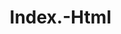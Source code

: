 # Index.-Html
<!DOCTYPE html>
<html lang="ar" dir="rtl">
<head>
    <meta charset="UTF-8">
    <meta name="viewport" content="width=device-width, initial-scale=1.0">
    <title>دليل شراء الشقق الذكي</title>
    <link href="https://fonts.googleapis.com/css2?family=Cairo:wght@300;400;600;700&display=swap" rel="stylesheet">
    <style>
        * {
            margin: 0;
            padding: 0;
            box-sizing: border-box;
        }

        body {
            font-family: 'Cairo', sans-serif;
            line-height: 1.6;
            color: #333;
            background: linear-gradient(135deg, #667eea 0%, #764ba2 100%);
            min-height: 100vh;
        }

        .container {
            max-width: 1200px;
            margin: 0 auto;
            padding: 20px;
        }

        header {
            text-align: center;
            margin-bottom: 40px;
            color: white;
        }

        .main-title {
            font-size: 3rem;
            margin-bottom: 10px;
            text-shadow: 2px 2px 4px rgba(0,0,0,0.3);
            animation: fadeInDown 1s ease-out;
        }

        .subtitle {
            font-size: 1.2rem;
            opacity: 0.9;
            animation: fadeInUp 1s ease-out 0.3s both;
        }

        .section {
            background: white;
            margin-bottom: 30px;
            border-radius: 15px;
            box-shadow: 0 10px 30px rgba(0,0,0,0.1);
            overflow: hidden;
            animation: slideInUp 0.6s ease-out;
            transition: transform 0.3s ease, box-shadow 0.3s ease;
        }

        .section:hover {
            transform: translateY(-5px);
            box-shadow: 0 20px 40px rgba(0,0,0,0.15);
        }

        .section-header {
            background: linear-gradient(45deg, #FF6B6B, #4ECDC4);
            color: white;
            padding: 20px;
            cursor: pointer;
            display: flex;
            justify-content: space-between;
            align-items: center;
            transition: background 0.3s ease;
        }

        .section-header:hover {
            background: linear-gradient(45deg, #FF5252, #26C6DA);
        }

        .section-title {
            font-size: 1.5rem;
            font-weight: 600;
        }

        .toggle-icon {
            font-size: 1.5rem;
            transition: transform 0.3s ease;
        }

        .section-content {
            padding: 25px;
            max-height: 0;
            overflow: hidden;
            transition: max-height 0.5s ease, padding 0.3s ease;
        }

        .section.active .section-content {
            max-height: 1000px;
            padding: 25px;
        }

        .section.active .toggle-icon {
            transform: rotate(180deg);
        }

        .tip-item {
            background: #f8f9fa;
            margin: 15px 0;
            padding: 15px;
            border-right: 4px solid #4ECDC4;
            border-radius: 8px;
            transition: all 0.3s ease;
        }

        .tip-item:hover {
            transform: translateX(-5px);
            box-shadow: 0 5px 15px rgba(0,0,0,0.1);
        }

        .important-tip {
            background: linear-gradient(45deg, #FFE0E0, #FFF0E0);
            border-right-color: #FF6B6B;
        }

        .warning-tip {
            background: linear-gradient(45deg, #FFF3CD, #F8F9FA);
            border-right-color: #FFC107;
        }

        .icon {
            display: inline-block;
            margin-left: 10px;
            font-size: 1.2rem;
        }

        .checklist {
            background: #E8F5E8;
            padding: 20px;
            border-radius: 10px;
            margin: 20px 0;
        }

        .checklist-item {
            margin: 10px 0;
            display: flex;
            align-items: center;
        }

        .checkbox {
            width: 20px;
            height: 20px;
            margin-left: 10px;
            cursor: pointer;
        }

        .progress-bar {
            background: #e0e0e0;
            height: 10px;
            border-radius: 5px;
            margin: 20px 0;
            overflow: hidden;
        }

        .progress-fill {
            background: linear-gradient(45deg, #4ECDC4, #44A08D);
            height: 100%;
            width: 0%;
            transition: width 0.5s ease;
        }

        .footer {
            text-align: center;
            color: white;
            margin-top: 40px;
            padding: 20px;
            opacity: 0.8;
        }

        @keyframes fadeInDown {
            from { opacity: 0; transform: translateY(-30px); }
            to { opacity: 1; transform: translateY(0); }
        }

        @keyframes fadeInUp {
            from { opacity: 0; transform: translateY(30px); }
            to { opacity: 1; transform: translateY(0); }
        }

        @keyframes slideInUp {
            from { opacity: 0; transform: translateY(50px); }
            to { opacity: 1; transform: translateY(0); }
        }

        @media (max-width: 768px) {
            .main-title { font-size: 2rem; }
            .container { padding: 10px; }
            .section-content { padding: 15px; }
        }

        .floating-btn {
            position: fixed;
            bottom: 30px;
            left: 30px;
            background: linear-gradient(45deg, #FF6B6B, #4ECDC4);
            color: white;
            border: none;
            border-radius: 50%;
            width: 60px;
            height: 60px;
            font-size: 1.5rem;
            cursor: pointer;
            box-shadow: 0 5px 15px rgba(0,0,0,0.2);
            transition: all 0.3s ease;
            z-index: 1000;
        }

        .floating-btn:hover {
            transform: scale(1.1);
            box-shadow: 0 8px 25px rgba(0,0,0,0.3);
        }
    </style>
</head>
<body>
    <div class="container">
        <header>
            <h1 class="main-title">🏠 دليل شراء الشقق الذكي</h1>
            <p class="subtitle">كل ما تحتاج معرفته قبل شراء شقتك الجديدة</p>
        </header>

        <div class="section active">
            <div class="section-header" onclick="toggleSection(this)">
                <h2 class="section-title">🔍 نصائح المعاينة والزيارة</h2>
                <span class="toggle-icon">▼</span>
            </div>
            <div class="section-content">
                <div class="tip-item">
                    <span class="icon">🌅</span>
                    <strong>زيارة متعددة:</strong> حاول تروح الشقة مرتين - مرة الصبح ومرة بالليل لتتعرف على البيئة في أوقات مختلفة
                </div>
                <div class="tip-item">
                    <span class="icon">⏰</span>
                    <strong>طول في المعاينة:</strong> خذ وقتك في المعاينة على قد ما تقدر وسيب الباب مفتوح (لو الشقة عليها مشاكل العصفورة هتبلغ انها اتفتحت)
                </div>
                <div class="tip-item important-tip">
                    <span class="icon">⚡</span>
                    <strong>العداد ضروري:</strong> الشقة اللي مافيش فيها عداد كهرباء.. ماتاخدهاش
                </div>
                <div class="tip-item">
                    <span class="icon">🏘️</span>
                    <strong>تعرف على البيئة:</strong> لازم تكون عارف ومتأكد انك انت واسرتك هتعرفوا تعيشوا في المكان ده ومع نفس الجيران دول
                </div>
            </div>
        </div>

        <div class="section">
            <div class="section-header" onclick="toggleSection(this)">
                <h2 class="section-title">📝 أهم نصائح التعاقد</h2>
                <span class="toggle-icon">▼</span>
            </div>
            <div class="section-content">
                <div class="checklist">
                    <h3>☆ المهم بقى - قائمة التحقق:</h3>
                    <div class="checklist-item">
                        <input type="checkbox" class="checkbox" onchange="updateProgress()">
                        <span>ماتشتريش من وكيل عن صاحب الشقة بتوكيل عام الا اذا كنت عارفهم كويس جدا</span>
                    </div>
                    <div class="checklist-item">
                        <input type="checkbox" class="checkbox" onchange="updateProgress()">
                        <span>صاحب الشقة يعملك توكيل خاص بالبيع حتى لو مسافر</span>
                    </div>
                    <div class="checklist-item">
                        <input type="checkbox" class="checkbox" onchange="updateProgress()">
                        <span>لو البائع فوق ٦٥ سنه ولاده يوقعوا شهود على العقد</span>
                    </div>
                    <div class="checklist-item">
                        <input type="checkbox" class="checkbox" onchange="updateProgress()">
                        <span>لو هتشترى من ورثة لازم كل الورثة يوقعوا على العقد</span>
                    </div>
                    <div class="checklist-item">
                        <input type="checkbox" class="checkbox" onchange="updateProgress()">
                        <span>لازم التوقيع على كل صفحات العقد</span>
                    </div>
                    <div class="checklist-item">
                        <input type="checkbox" class="checkbox" onchange="updateProgress()">
                        <span>لازم التوقيع يكون امامك مافيش توقيع مسبق</span>
                    </div>
                </div>
                <div class="progress-bar">
                    <div class="progress-fill" id="progressFill"></div>
                </div>
                <p style="text-align: center; color: #666;">التقدم: <span id="progressText">0%</span></p>
            </div>
        </div>

        <div class="section">
            <div class="section-header" onclick="toggleSection(this)">
                <h2 class="section-title">💰 الشراء بالقسط</h2>
                <span class="toggle-icon">▼</span>
            </div>
            <div class="section-content">
                <div class="tip-item warning-tip">
                    <span class="icon">⚠️</span>
                    <strong>تحذير مهم:</strong> اوعي تمضى على إيصالات امانه، أكتب الاقساط فى العقد [القيمة وميعاد القسط]
                </div>
                <div class="tip-item">
                    <span class="icon">📋</span>
                    <strong>تفاصيل الأقساط:</strong> لازم تكون كل تفاصيل الأقساط مكتوبة في العقد بوضوح
                </div>
            </div>
        </div>

        <div class="section">
            <div class="section-header" onclick="toggleSection(this)">
                <h2 class="section-title">👥 التحقق من حقوق الزوجة والجيران</h2>
                <span class="toggle-icon">▼</span>
            </div>
            <div class="section-content">
                <div class="tip-item important-tip">
                    <span class="icon">👩</span>
                    <strong>لااااااااازم:</strong> تشوف زوجة المالك حقك جداً.. احسن يكون مطلقها ومعاها قرار تمكين
                </div>
                <div class="tip-item">
                    <span class="icon">🏠</span>
                    <strong>حقك جداً:</strong> انك تدخل لجار واتنين فى العماره، وتسألهم عن الشقة
                </div>
                <div class="tip-item">
                    <span class="icon">🤝</span>
                    <strong>نصيحة:</strong> ديهم الأمان وفهمهم ان الكلام بينكم سر.. علشان يقولوا الصراحة
                </div>
            </div>
        </div>

        <div class="section">
            <div class="section-header" onclick="toggleSection(this)">
                <h2 class="section-title">📜 التحقق من سند الملكية</h2>
                <span class="toggle-icon">▼</span>
            </div>
            <div class="section-content">
                <div class="tip-item">
                    <span class="icon">📋</span>
                    <strong>التأكد من الملكية:</strong> لازم تتأكد من سند ملكية البائع وتسلسل الملكية حتى آخر مشتري
                </div>
                <div class="tip-item">
                    <span class="icon">🏗️</span>
                    <strong>عقد الأرض:</strong> وكمان عقد للأرض سواء عرفى أو مسجل وتتأكد من صحته
                </div>
                <div class="tip-item">
                    <span class="icon">⚖️</span>
                    <strong>التوكيل الشامل:</strong> تكتب عقد يضمن الثمن وبنود تضمن حقك وشرط جزائي وتوكيل في الشهر العقاري
                </div>
            </div>
        </div>

        <div class="section">
            <div class="section-header" onclick="toggleSection(this)">
                <h2 class="section-title">⚖️ أهمية المحامي</h2>
                <span class="toggle-icon">▼</span>
            </div>
            <div class="section-content">
                <div class="tip-item important-tip">
                    <span class="icon">👨‍💼</span>
                    <strong>ضرورى جداً:</strong> يكون معاك محامى ثقة بلاش تستخسر وتوفر اتعاب المحامى
                </div>
                <div class="tip-item">
                    <span class="icon">🛡️</span>
                    <strong>الحماية:</strong> وجود المحامى هيأمنك ويمنع عنك بلاوى كتير
                </div>
                <div class="tip-item">
                    <span class="icon">🔍</span>
                    <strong>دور المحامى:</strong> مهم علشان يتأكد من صحة مستندات الملكية وتسلسل العقود ويتأكد ان الشقة مفيش عليها اي مشاكل
                </div>
            </div>
        </div>

        <div class="footer">
            <p>والله الموفق 🤲</p>
            <p>مع تحياتي للجميع ❤️</p>
        </div>
    </div>

    <button class="floating-btn" onclick="scrollToTop()" title="العودة للأعلى">
        ⬆️
    </button>

    <script>
        function toggleSection(header) {
            const section = header.parentElement;
            section.classList.toggle('active');
        }

        function updateProgress() {
            const checkboxes = document.querySelectorAll('.checkbox');
            const checked = document.querySelectorAll('.checkbox:checked').length;
            const total = checkboxes.length;
            const percentage = Math.round((checked / total) * 100);
            
            document.getElementById('progressFill').style.width = percentage + '%';
            document.getElementById('progressText').textContent = percentage + '%';
        }

        function scrollToTop() {
            window.scrollTo({
                top: 0,
                behavior: 'smooth'
            });
        }

        // تأثير الظهور التدريجي للأقسام
        const observer = new IntersectionObserver((entries) => {
            entries.forEach(entry => {
                if (entry.isIntersecting) {
                    entry.target.style.opacity = '1';
                    entry.target.style.transform = 'translateY(0)';
                }
            });
        });

        document.querySelectorAll('.section').forEach(section => {
            section.style.opacity = '0';
            section.style.transform = 'translateY(30px)';
            section.style.transition = 'opacity 0.6s ease, transform 0.6s ease';
            observer.observe(section);
        });

        // فتح القسم الأول تلقائياً
        document.addEventListener('DOMContentLoaded', function() {
            updateProgress();
        });
    </script>
</body>
</html>
